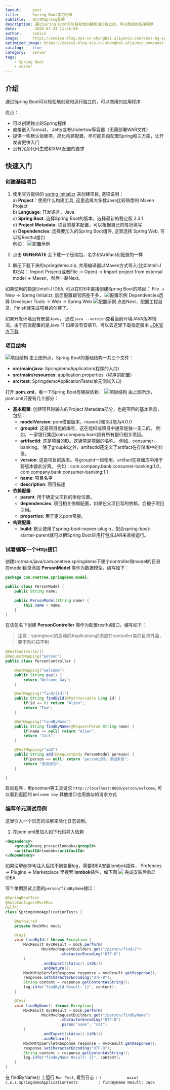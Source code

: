 ```yaml
---
layout:     post
title:      Spring Boot学习记录
subtitle:   简化的Spring配置
description: 通过Spring Boot可以轻松地创建和运行独立的，可以商用的应用程序
date:        2020-07-24 11:56:00
author:     zoeice
image:      https://zoeice-blog.oss-cn-shanghai.aliyuncs.com/post-bg-spring.jpg
optimized_image: https://zoeice-blog.oss-cn-shanghai.aliyuncs.com/post-bg-spring.jpg?x-oss-process=image/resize,w_380
catalog:    true
category:   server
tags:
    - Spring Boot
    - server
---
```


## 介绍
通过Spring Boot可以轻松地创建和运行独立的，可以商用的应用程序

优点：
- 可以创建独立的Spring程序
- 直接嵌入Tomcat， Jetty或者Undertow等容器（无需部署WAR文件）
- 提供一些默认依赖项，简化构建配置，尽可能自动配置Spring和三方库，让开发者更快入门
- 没有冗余代码生成和XML配置的要求

## 快速入门
### 创建基础项目
1. 使用官方提供的 [spring initializr](https://start.spring.io/) 来创建项目, 选项说明：<br>
a) **Project**：使用什么构建工具, 这里选择大多数Java比较熟悉的 Maven Project<br>
b) **Language**: 开发语言，Java<br>
c) **Spring Boot**: 选择Spring Boot的版本，选择最新的稳定版 2.3.1<br>
d) **Project Metadata**: 项目的基本配置，可以根据自己的情况填写<br>
e) **Dependencies**: 选择要加入的Spring Boot组件, 这里选择 Spring Web, 可以写Restful接口<br>
例如：
![配置示例](https://zoeice-blog.oss-cn-shanghai.aliyuncs.com/content/post-spring-initializr.jpg)

2. 点击 **GENERATE** 会下载一个压缩包，名字和Artifact利配置的一样
3. 解压下载下来的springdemo.zip, 并用编译器以Maven方式导入(比如IntelliJ IDEA)：
Import Project(或者File -> Open) -> Import project from external model -> Maven，然后一路Next。

如果使用的额是UntelliJ IDEA, 可以在IDE中直接创建Spring Boot的项目：
File -> New -> Spring Initializr, 后面配置跟官网差不多，
![配置示例](https://zoeice-blog.oss-cn-shanghai.aliyuncs.com/content/post-spring-initializr-idea.jpg) 
Dependencies选择 Developer Tools -> Web -> Spring Web
![配置示例](https://zoeice-blog.oss-cn-shanghai.aliyuncs.com/content/post-spring-initializr-idea2.jpg)
点击Next，配置工程目录，Finish就完成项目的创建了。

如果开发环境没有安装Java， 
通过`java --version`查看当前环境JAVA版本情况。由于前面配置的是Java 11
如果没有安装11，可以去这里下载指定版本 [JDK官方下载](https://www.oracle.com/java/technologies/javase-downloads.html) 

### 项目结构
![项目结构](https://zoeice-blog.oss-cn-shanghai.aliyuncs.com/content/post-spring-project-catalog.jpg)
由上图所示，Spring Boot的基础结构一共三个文件：
- **src/main/java**: SpringdemoApplication(程序的入口)
- **src/main/resources**: application.properties（程序的配置）
- **src/test**: SpringdemoApplicationTests(单元测试入口)

打开 **pom.xml**，看一下Spring Boot有哪些依赖：
![项目结构](https://zoeice-blog.oss-cn-shanghai.aliyuncs.com/content/post-spring-project-pom.jpg)
由上图所示，pom.xml只要有几个部分：
- **基本配置**: 创建项目时输入的Project Metadata部分，也是项目的基本信息，包括：
    - **modelVersion**: pom模型版本，maven2和3只能为4.0.0
    - **groupId**: 这是项目组的编号，这在组织或项目中通常是独一无二的。 例如，一家银行集团com.company.bank拥有所有银行相关项目。
    - **artifactId**: 这是项目的ID。这通常是项目的名称。 例如，consumer-banking。 除了groupId之外，artifactId还定义了artifact在存储库中的位置。
    - **version**: 这是项目的版本。与groupId一起使用，artifact在存储库中用于将版本彼此分离。 例如：com.company.bank:consumer-banking:1.0，com.company.bank:consumer-banking:1.1
    - **name**: 项目名字
    - **description**: 项目描述
- **依赖配置**: 
    - **parent**: 用于确定父项目的坐标位置。
    - **dependencies**: 项目相关依赖配置，如果在父项目写的依赖，会被子项目引用。
    - **properties**: 用于定义pom常量。
- **构建配置**: 
    - **build**: 默认使用了spring-boot-maven-plugin，配合spring-boot-starter-parent就可以把Spring Boot应用打包成JAR来直接运行。

### 试着编写一个Http接口
创建src/main/java/com.onetree.springdemo下建个controller和model的目录 
在model目录添加 **PersonModel** 类作为数据模型，编写如下：
```java
package com.onetree.springdemo.model;

public class PersonModel {
    public String name;

    public PersonModel(String name) {
        this.name = name;
    }
}
```

在该包名下创建 **PersonController** 类作为配置restful接口，编写如下：
>注意：springboot的启动的Application必须放在controller类的目录外面，要不然扫描不到

```java
@RestController()
@RequestMapping("person")
public class PersonController {

    @GetMapping("welcome")
    public String gay() {
        return "Welcome Gay";
    }

    @GetMapping("find/{id}")
    public String findById(@PathVariable Long id) {
        if(id == 0) return "Alien";
        return "Tom";
    }

    @GetMapping("findByName")
    public String findByName(@RequestParam String name) {
        if(name == null) return "Alien";
        return "Jack";
    }

    @PostMapping("add")
    public String add(@RequestBody PersonModel pereson) {
        if(person == null) return "person出错，添加失败";
        return "添加成功";
    }

}

```
启动程序，用postman等工具请求 `http://localhost:8080/person/welcome`, 可以看到返回的 `Welcome Gay`
其他接口也用类似的请求方式

### 编写单元测试用例
这里引入一个日志的注解来简化日志调用。
1. 在pom.xml里加入如下代码导入依赖

```xml
<dependency>
    <groupId>org.projectlombok</groupId>
    <artifactId>lombok</artifactId>
</dependency>
```

如果注解@Slf4j注入后找不到变量log，需要IDEA安装lombok插件，
Prefences -> Plugins -> Marketplace 里搜索 **lombok**插件，如下图
![](https://zoeice-blog.oss-cn-shanghai.aliyuncs.com/content/post-spring-Slf4j.jpg)
完成安装后重启IDEA

写个单例测试上面的`person/findByName`接口：
```java
@SpringBootTest
@AutoConfigureMockMvc
@Slf4j
class SpringdemoApplicationTests {

	@Autowired
	private MockMvc mock;

	@Test
	void findById() throws Exception {
		MvcResult mvcResult = mock.perform(
				MockMvcRequestBuilders.get("/person/find/2")
						.characterEncoding("UTF-8")
		)
				.andExpect(status().isOk())
				.andReturn();
		MockHttpServletResponse response = mvcResult.getResponse();
		response.setCharacterEncoding("UTF-8");
		String content = response.getContentAsString();
		log.info("findById Result: {}", content);
	}

	@Test
	void findByName() throws Exception{
		MvcResult mvcResult = mock.perform(
				MockMvcRequestBuilders.get("/person/findByName")
						.characterEncoding("UTF-8")
						.param("name", "cat")
		)
				.andExpect(status().isOk())
				.andReturn();
		MockHttpServletResponse response = mvcResult.getResponse();
		response.setCharacterEncoding("UTF-8");
		String content = response.getContentAsString();
		log.info("findByName Result: {}", content);
	}
}
```

在 findByName() 上运行 `Run Test`, 看到日志：
`[           main] c.o.s.SpringdemoApplicationTests         : findByName Result: Jack`
